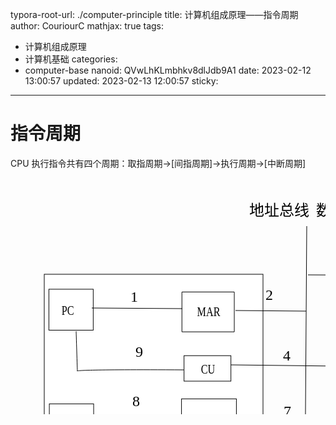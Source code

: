 typora-root-url: ./computer-principle
title: 计算机组成原理——指令周期
author: CouriourC
mathjax: true
tags:
  - 计算机组成原理
  - 计算机基础
categories:
  - computer-base
nanoid: QVwLhKLmbhkv8dlJdb9A1
date: 2023-02-12 13:00:57
updated: 2023-02-13 12:00:57
sticky:
---
<script src="https://cdn.jsdelivr.net/npm/@svgdotjs/svg.js@3.0/dist/svg.min.js"></script>


# 指令周期


CPU 执行指令共有四个周期：取指周期->[间指周期]->执行周期->[中断周期]



<svg width="800" height="600" xmlns="http://www.w3.org/2000/svg" id="graph1">
 <g>
  <title>取指周期->执行周期的指令周期</title>
  <g id="svg_31">
   <rect stroke="#000" id="svg_29" height="168" width="82" y="232" x="653" fill="#fff"/>
   <text id="rom" x="659" xml:space="preserve" text-anchor="start" font-family="Noto Sans JP" font-size="24" stroke-width="0" id="svg_30" y="326" stroke="#000" fill="#000000">存储器</text>
  </g>
  <g stroke="null" id="svg_33">
   <rect stroke="#000" id="svg_6" height="287.99999" width="350.00001" y="154" x="54" fill="#fff"/>
   <rect stroke="#000" id="svg_7" height="65.57538" width="70.94595" y="177.92615" x="61.43243" fill="#fff"/>
   <text transform="matrix(0.675676 0 0 0.886154 17.5135 17.76)" stroke="#000" xml:space="preserve" text-anchor="start" font-family="Noto Sans JP" font-size="24" id="svg_8" y="226.74306" x="95" stroke-width="0" fill="#000000">PC</text>
   <path stroke="#000" id="svg_9" d="m274.27027,182.35692l83.78379,0l0,63.80307l-83.78379,0l0,-63.80307z" opacity="undefined" fill="#fff"/>
   <text transform="matrix(0.675676 0 0 0.886154 17.5135 17.76)" stroke="#000" xml:space="preserve" text-anchor="start" font-family="Noto Sans JP" font-size="24" stroke-width="0" id="svg_11" y="229.74306" x="416" fill="#000000">MAR</text>
   <rect stroke="#000" id="svg_12" height="40.76308" width="75" y="284.26461" x="277.64865" fill="#fff"/>
   <text transform="matrix(0.675676 0 0 0.886154 17.5135 17.76)" stroke="#000" xml:space="preserve" text-anchor="start" font-family="Noto Sans JP" font-size="24" stroke-width="0" id="svg_14" y="332.74306" x="425" fill="#000000">CU</text>
   <rect stroke="#000" id="svg_15" height="62.91692" width="87.83784" y="353.38461" x="273.5946" fill="#fff"/>
   <text transform="matrix(0.675676 0 0 0.886154 17.5135 17.76)" stroke="#000" xml:space="preserve" text-anchor="start" font-family="Noto Sans JP" font-size="24" stroke-width="0" id="svg_16" y="423.74306" x="413" fill="#000000">MDR</text>
   <rect stroke="#000" id="svg_17" height="57.6" width="70.94595" y="361.35999" x="62.10811" fill="#fff"/>
   <text transform="matrix(0.675676 0 0 0.886154 17.5135 17.76)" stroke="#000" xml:space="preserve" text-anchor="start" font-family="Noto Sans JP" font-size="24" stroke-width="0" id="svg_19" y="430.74306" x="93" fill="#000000">IR</text>
  </g>
  <g id="svg_37">
   <line id="svg_35" y2="209" x2="275" y1="208" x1="130" stroke="#000" fill="none"/>
   <text xml:space="preserve" text-anchor="start" font-family="Noto Sans JP" font-size="24" stroke-width="0" id="svg_36" y="198" x="192" stroke="#000" fill="#000000">1</text>
  </g>
  <g stroke="null" id="svg_40">
   <line stroke="#000" id="svg_38" y2="213" x2="473" y1="212" x1="360" fill="none"/>
   <text xml:space="preserve" text-anchor="start" font-family="Noto Sans JP" font-size="24" id="svg_45" y="195" x="408" stroke-width="0" stroke="#000" fill="#000000">2</text>
  </g>
  <text xml:space="preserve" text-anchor="start" font-family="'Dancing Script'" font-size="24" stroke-width="0" id="svg_42" y="60" x="382" stroke="#000" fill="#000000">地址总线</text>
  <text xml:space="preserve" text-anchor="start" font-family="'Dancing Script'" font-size="24" stroke-width="0" id="svg_43" y="60" x="489" stroke="#000" fill="#000000">数据总线</text>
  <text xml:space="preserve" text-anchor="start" font-family="'Dancing Script'" font-size="24" stroke-width="0" id="svg_44" y="60" x="594" stroke="#000" fill="#000000">控制总线</text>
  <g stroke="null" id="svg_48">
   <line stroke="#000" id="svg_46" y2="156" x2="707.00001" y1="155" x1="476" fill="none"/>
   <text xml:space="preserve" text-anchor="start" font-family="Noto Sans JP" font-size="24" id="svg_49" y="140" x="586" stroke-width="0" stroke="#000" fill="#000000">3</text>
   <line id="svg_52" y2="231" x2="707" y1="157" x1="707" stroke="#000" fill="none"/>
  </g>
  <line id="svg_56" y2="260" x2="656" y1="259" x1="608" stroke="#000" fill="none"/>
  <g id="svg_61">
   <path id="svg_54" d="m353,299l254,3" opacity="undefined" stroke="#000" fill="none"/>
   <text xml:space="preserve" text-anchor="start" font-family="Noto Sans JP" font-size="24" stroke-width="0" id="svg_60" y="292" x="436" stroke="#000" fill="#000000">4</text>
  </g>
  <text xml:space="preserve" text-anchor="start" font-family="Noto Sans JP" font-size="24" stroke-width="0" id="svg_62" y="242" x="622" stroke="#000" fill="#000000">5</text>
  <path id="svg_66" d="m277,307c-183,-1 -170,2 -170,2c0,0 -2,-64 -2,-64" opacity="NaN" stroke="#000" fill="none"/>
  <text xml:space="preserve" text-anchor="start" font-family="Noto Sans JP" font-size="24" stroke-width="0" id="svg_71" y="286" x="200" stroke="#000" fill="#000000">9</text>
  <g id="svg_72">
   <line id="svg_59" y2="382" x2="137" y1="381" x1="275" stroke="#000" fill="none"/>
   <text xml:space="preserve" text-anchor="start" font-family="Noto Sans JP" font-size="24" stroke-width="0" id="svg_70" y="365" x="195" stroke="#000" fill="#000000">8</text>
  </g>
  <g id="svg_73">
   <line id="svg_64" y2="393" x2="367" y1="392" x1="531" stroke="#000" fill="none"/>
   <text xml:space="preserve" text-anchor="start" font-family="Noto Sans JP" font-size="24" stroke-width="0" id="svg_69" y="381" x="437" stroke="#000" fill="#000000">7</text>
  </g>
  <g id="svg_74">
   <g id="svg_32">
    <line id="svg_24" y2="520" x2="471" y1="77" x1="474" stroke="#000" fill="none"/>
    <line id="svg_27" y2="520" x2="530" y1="77" x1="533" stroke="#000" fill="none"/>
    <line id="svg_28" y2="520" x2="605" y1="77" x1="608" stroke="#000" fill="none"/>
   </g>
   <line stroke="#000" id="svg_63" y2="357" x2="528.99999" y1="357" x1="655" fill="none"/>
   <text xml:space="preserve" text-anchor="start" font-family="Noto Sans JP" font-size="24" stroke-width="0" id="svg_68" y="343" x="571" stroke="#000" fill="#000000">6</text>
  </g>
 </g>
</svg>






